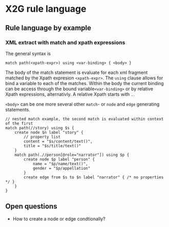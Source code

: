 # X2G rule language

## Rule language by example

### XML extract with match and xpath expressions

The general syntax is

`match path(<xpath-expr>) using <var-binding> { <body> }`

The body of the match statement is evaluate for each xml fragment matched by the Xpath expresion `<xpath-expr>`.  The `using` clause allows for bind a variable to each of the matches.  Within the body the current binding can be access through the bound variable`<var-binding>` or by relative Xpath expressions, alternativly.  A relative Xpath starts with `.`.

`<body>` can be one more several other `match`- or `node` and `edge` generating statements.

```
// nested match example, the second match is evaluated within context of the first
match path(//story) using $s {
    create node $n label "story" {
        // property list
        content = "$s/content/text()",
        title = "$s/title/text()"
    }
    match path(.//person[@role="narrator"]) using $p {
        create node $p label "person" {
            name = "$p/name/text()",
            gender = "$p/appellation"
        }
        create edge from $s to $n label "narrator" { /* no properties */ }
    }
}
```


## Open questions
* How to create a node or edge condtionally?
